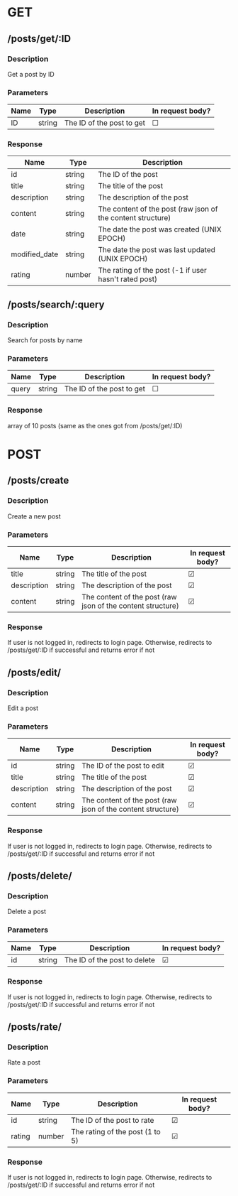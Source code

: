 # GET
## /posts/get/:ID
### Description
Get a post by ID
### Parameters
| Name | Type | Description | In request body? |
| --- | --- | --- |------------------|
| ID | string | The ID of the post to get | &#9744;|
### Response
| Name          | Type | Description                                                 |
|---------------| --- |-------------------------------------------------------------|
| id            | string | The ID of the post                                          |
| title         | string | The title of the post                                       |
| description   | string | The description of the post                                 |
| content       | string | The content of the post (raw json of the content structure) |
| date          | string | The date the post was created (UNIX EPOCH)                  |
| modified_date | string | The date the post was last updated (UNIX EPOCH)             |
| rating        | number | The rating of the post (-1 if user hasn't rated post)       |

## /posts/search/:query
### Description
Search for posts by name
### Parameters
| Name  | Type | Description | In request body? |
|-------| --- | --- |------------------|
| query | string | The ID of the post to get | &#9744;|
### Response
array of 10 posts (same as the ones got from /posts/get/:ID)

# POST
## /posts/create
### Description
Create a new post
### Parameters
| Name | Type | Description | In request body? |
| --- | --- | --- |------------------|
| title | string | The title of the post | &#9745;|
| description | string | The description of the post | &#9745;|
| content | string | The content of the post (raw json of the content structure) | &#9745;|
### Response
If user is not logged in, redirects to login page. Otherwise, redirects to /posts/get/:ID if successful and returns error if not

## /posts/edit/
### Description
Edit a post
### Parameters
| Name | Type | Description | In request body? |
| --- | --- | --- |------------------|
| id | string | The ID of the post to edit | &#9745;|
| title | string | The title of the post | &#9745;|
| description | string | The description of the post | &#9745;|
| content | string | The content of the post (raw json of the content structure) | &#9745;|
### Response
If user is not logged in, redirects to login page. Otherwise, redirects to /posts/get/:ID if successful and returns error if not

## /posts/delete/
### Description
Delete a post
### Parameters
| Name | Type | Description | In request body? |
| --- | --- | --- |------------------|
| id | string | The ID of the post to delete | &#9745;|
### Response
If user is not logged in, redirects to login page. Otherwise, redirects to /posts/get/:ID if successful and returns error if not

## /posts/rate/
### Description
Rate a post
### Parameters
| Name | Type | Description                     | In request body? |
| --- | --- |---------------------------------|------------------|
| id | string | The ID of the post to rate      | &#9745;|
| rating | number | The rating of the post (1 to 5) | &#9745;|
### Response
If user is not logged in, redirects to login page. Otherwise, redirects to /posts/get/:ID if successful and returns error if not